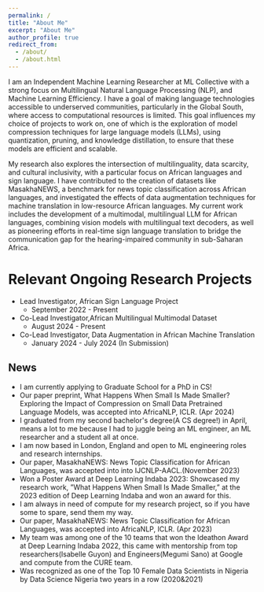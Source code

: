 ```yaml
---
permalink: /
title: "About Me"
excerpt: "About Me"
author_profile: true
redirect_from: 
  - /about/
  - /about.html
---
```

I am an Independent Machine Learning Researcher at ML Collective with a strong focus on Multilingual Natural Language Processing (NLP), and Machine Learning Efficiency. I have a goal of making language technologies accessible to underserved communities, particularly in the Global South, where access to computational resources is limited. This goal influences my choice of projects to work on, one of which is the exploration of model compression techniques for large language models (LLMs), using quantization, pruning, and knowledge distillation, to ensure that these models are efficient and scalable. 

My research also explores the intersection of multilinguality, data scarcity, and cultural inclusivity, with a particular focus on African languages and sign language. I have contributed to the creation of datasets like MasakhaNEWS, a benchmark for news topic classification across African languages, and investigated the effects of data augmentation techniques for machine translation in low-resource African languages. My current work includes the development of a multimodal, multilingual LLM for African languages, combining vision models with multilingual text decoders, as well as pioneering efforts in real-time sign language translation to bridge the communication gap for the hearing-impaired community in sub-Saharan Africa.


Relevant Ongoing Research Projects
======
* Lead Investigator, African Sign Language Project
  * September 2022 - Present 
* Co-Lead Investigator,African Multilingual Multimodal Dataset
  * August 2024 - Present 
* Co-Lead Investigator, Data Augmentation in African Machine Translation
  * January 2024 - July 2024 (In Submission)


News
------
* I am currently applying to Graduate School for a PhD in CS!
* Our paper preprint, What Happens When Small Is Made Smaller? Exploring the Impact of Compression on Small Data Pretrained Language Models, was accepted into AfricaNLP, ICLR. (Apr 2024)
* I graduated from my second bachelor's degree(A CS degree!) in April, means a lot to me because I had to juggle being an ML engineer, an ML researcher and a student all at once.
* I am now based in London, England and open to ML engineering roles and research internships.
* Our paper, MasakhaNEWS: News Topic Classification for African Languages, was accepted into into IJCNLP-AACL.(November 2023)
* Won a Poster Award at Deep Learning Indaba 2023: Showcased my research work, ”What Happens When Small Is Made Smaller,” at the 2023 edition of Deep Learning Indaba and won an award for this.
* I am always in need of compute for my research project, so if you have some to spare, send them my way.
* Our paper, MasakhaNEWS: News Topic Classification for African Languages, was accepted into AfricaNLP, ICLR. (Apr 2023)
* My team was among one of the 10 teams that won the Ideathon Award at Deep Learning Indaba 2022, this came with mentorship from top researchers(Isabelle Guyon) and Engineers(Megumi Sano) at Google and compute from the CURE team.
* Was recognized as one of the Top 10 Female Data Scientists in Nigeria by Data Science Nigeria two years in a row (2020&2021)




